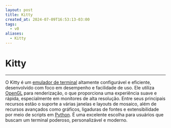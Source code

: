 ```yaml
---
layout: post
title: Kitty
created_at: 2024-07-09T16:53:13-03:00
tags:
  - v0
aliases:
  - Kitty
---
```

# Kitty
---

O Kitty é um [emulador de terminal](api/2024/07/2024-07-09-Emulador_de_terminal.md) altamente configurável e eficiente, desenvolvido com foco em desempenho e facilidade de uso. Ele utiliza [OpenGL](_insight/2024/07/2024-07-09-OpenGL.md) para renderização, o que proporciona uma experiência suave e rápida, especialmente em monitores de alta resolução. Entre seus principais recursos estão o suporte a várias janelas e layouts de mosaico, além de recursos avançados como gráficos, ligaduras de fontes e extensibilidade por meio de scripts em [Python](_insight/2024/07/2024-07-09-Linguagem_Python.md). É uma excelente escolha para usuários que buscam um terminal poderoso, personalizável e moderno.
